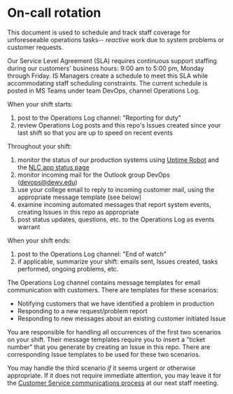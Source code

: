 # On-call rotation

This document is used to schedule and track staff coverage for unforeseeable operations tasks-- *reactive* work due to system problems or customer requests.

Our Service Level Agreement (SLA) requires continuous support staffing during our customers' business hours: 9:00 am to 5:00 pm, Monday through Friday. IS Managers create a schedule to meet this SLA while accommodating staff scheduling constraints. The current schedule is posted in MS Teams under team DevOps, channel Operations Log.

When your shift starts:
1. post to the Operations Log channel: "Reporting for duty"
2. review Operations Log posts and this repo's Issues created since your last shift so that you are up to speed on recent events

Throughout your shift:
1. monitor the status of our production systems using [Uptime Robot](https://stats.uptimerobot.com/mqlWQuZWM) and the [NLC app status page](https://dewv.net/nlc_attendance/status.json)
2. monitor incoming mail for the Outlook group DevOps (devops@dewv.edu)
3. use your college email to reply to incoming customer mail, using the appropriate message template (see below)
4. examine incoming automated messages that report system events, creating Issues in this repo as appropriate
4. post status updates, questions, etc. to the Operations Log as events warrant

When your shift ends:
1. post to the Operations Log channel: "End of watch"
2. if applicable, summarize your shift: emails sent, Issues created, tasks performed, ongoing problems, etc.

The Operations Log channel contains message templates for email communication with customers. There are templates for these scenarios:
- Notifying customers that we have identified a problem in production
- Responding to a new request/problem report
- Responding to new messages about an existing customer initiated Issue

You are responsible for handling all occurrences of the first two scenarios on your shift. Their message templates require you to insert a "ticket number" that you generate by creating an Issue in this repo. There are corresponding Issue templates to be used for these two scenarios.

You may handle the third scenario *if* it seems urgent or otherwise appropriate. If it does not require immediate attention, you may leave it for the [Customer Service communications process](https://github.com/dewv/professional-experience/blob/master/2.specialist/customerServiceCommunications.md) at our next staff meeting.

